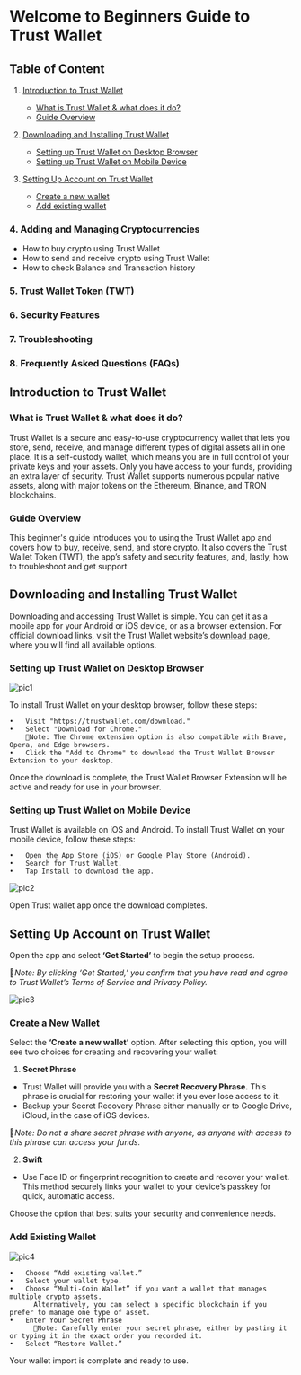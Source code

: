 # Welcome to Beginners Guide to Trust Wallet

## Table of Content
1. [Introduction to Trust Wallet](#introduction-to-trust-wallet)
   - [What is Trust Wallet & what does it do?](#what-is-trust-wallet--what-does-it-do)
   - [Guide Overview](#guide-overview)



2.   [Downloading and Installing Trust Wallet](#downloading-and-installing-trust-wallet)
     - [Setting up Trust Wallet on Desktop Browser](#setting-up-trust-wallet-on-desktop-browser)
     - [Setting up Trust Wallet on Mobile Device](#setting-up-trust-wallet-on-mobile-device)

3. [Setting Up Account on Trust Wallet](#setting-up-account-on-trust-wallet)
   - [Create a new wallet](#create-a-new-wallet)
   - [Add existing wallet](#add-existing-wallet)


### 4. Adding and Managing Cryptocurrencies
- How to buy crypto using Trust Wallet
- How to send and receive crypto using Trust Wallet
- How to check Balance and Transaction history

### 5. Trust Wallet Token (TWT)
### 6. Security Features
### 7. Troubleshooting
### 8. Frequently Asked Questions (FAQs)



## Introduction to Trust Wallet 
### 	What is Trust Wallet & what does it do?
Trust Wallet is a secure and easy-to-use cryptocurrency wallet that lets you store, send, receive, and manage different types of digital assets all in one place. It is a self-custody wallet, which means you are in full control of your private keys and your assets. Only you have access to your funds, providing an extra layer of security. Trust Wallet supports numerous popular native assets, along with major tokens on the Ethereum, Binance, and TRON blockchains.
###   Guide Overview
This beginner's guide introduces you to using the Trust Wallet app and covers how to buy, receive, send, and store crypto. It also covers the Trust Wallet Token (TWT), the app’s safety and security features, and, lastly, how to troubleshoot and get support

## Downloading and Installing Trust Wallet
Downloading and accessing Trust Wallet is simple. You can get it as a mobile app for your Android or iOS device, or as a browser extension. For official download links, visit the Trust Wallet website’s [download page](https://trustwallet.com/download), where you will find all available options.

### Setting up Trust Wallet on Desktop Browser
![pic1](https://github.com/user-attachments/assets/cc125f6c-8de6-4ade-ac56-40b57de45460)


To install Trust Wallet on your desktop browser, follow these steps:
```
•   Visit "https://trustwallet.com/download."
•   Select "Download for Chrome."
    📝Note: The Chrome extension option is also compatible with Brave, Opera, and Edge browsers.
•   Click the "Add to Chrome" to download the Trust Wallet Browser Extension to your desktop.
```
Once the download is complete, the Trust Wallet Browser Extension will be active and ready for use in your browser.

### Setting up Trust Wallet on Mobile Device
Trust Wallet is available on iOS and Android.
To install Trust Wallet on your mobile device, follow these steps:
```
•	Open the App Store (iOS) or Google Play Store (Android).
•	Search for Trust Wallet.
•	Tap Install to download the app.

```
![pic2](https://github.com/user-attachments/assets/801cfa6e-23f6-4948-ba18-dba5a43475d7)


Open Trust wallet app once the download completes.

## Setting Up Account on Trust Wallet
Open the app and select **‘Get Started’** to begin the setup process.

📝*Note: By clicking ‘Get Started,’ you confirm that you have read and agree to Trust Wallet’s Terms of Service and Privacy Policy.*

![pic3](https://github.com/user-attachments/assets/0b84a577-6bd9-49f3-87d2-60b1f1ed6004)


### Create a New Wallet
Select the **‘Create a new wallet’** option.
After selecting this option, you will see two choices for creating and recovering your wallet:




1.	**Secret Phrase**
-	Trust Wallet will provide you with a **Secret Recovery Phrase.** This phrase is crucial for restoring your wallet if you ever lose access to it.
-	Backup your Secret Recovery Phrase either manually or to Google Drive, iCloud, in the case of iOS devices.
  
  📝*Note: Do not a share secret phrase with anyone, as anyone with access to this phrase can access your funds.*

2.	**Swift** 
-	Use Face ID or fingerprint recognition to create and recover your wallet. This method securely links your wallet to your device’s passkey for quick, automatic access.
  
Choose the option that best suits your security and convenience needs.

###  Add Existing Wallet

![pic4](https://github.com/user-attachments/assets/00a6abd8-6f87-47ca-9505-430c6d15c630)

```
•	Choose “Add existing wallet.”
•	Select your wallet type.
•	Choose “Multi-Coin Wallet” if you want a wallet that manages multiple crypto assets.
      Alternatively, you can select a specific blockchain if you prefer to manage one type of asset.
•	Enter Your Secret Phrase
      📝Note: Carefully enter your secret phrase, either by pasting it or typing it in the exact order you recorded it. 
•	Select “Restore Wallet.”
```
Your wallet import is complete and ready to use.
